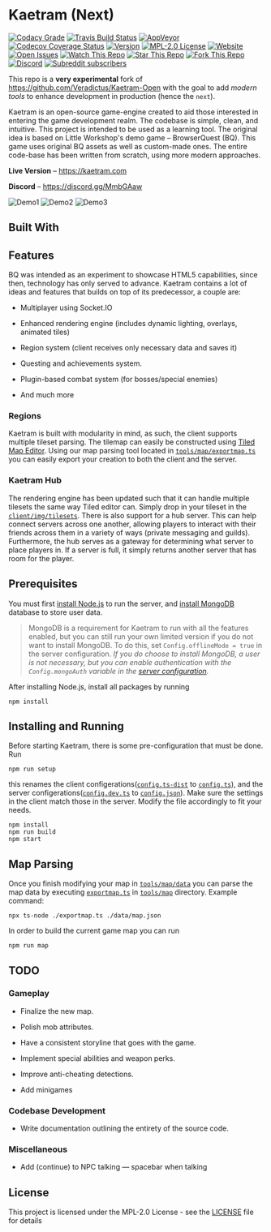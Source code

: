 # Kaetram (Next)

[![Codacy Grade](https://img.shields.io/codacy/grade/4eb2509a5848486194d7990e863a4663?logo=codacy)](https://app.codacy.com/manual/lemueldls/Kaetram-Next?utm_source=github.com&utm_medium=referral&utm_content=lemueldls/Kaetram-Next&utm_campaign=Badge_Grade_Settings)
[![Travis Build Status](https://img.shields.io/travis/com/lemueldls/Kaetram-Next?logo=travis)](https://travis-ci.com/lemueldls/Kaetram-Next)
[![AppVeyor](https://img.shields.io/appveyor/build/lemueldls/Kaetram-Next?logo=appveyor)](https://ci.appveyor.com/project/lemueldls/kaetram-next)
[![Codecov Coverage Status](https://img.shields.io/codecov/c/gh/lemueldls/Kaetram-Next?logo=codecov)](https://coveralls.io/github/lemueldls/Kaetram-Next?branch=master)
[![Version](https://img.shields.io/github/package-json/v/lemueldls/Kaetram-Next?style=flat)](https://github.com/lemueldls/Kaetram-Next)
[![MPL-2.0 License](https://img.shields.io/github/license/lemueldls/Kaetram-Next?style=flat)](https://github.com/lemueldls/Kaetram-Next/blob/master/LICENSE)
[![Website](https://img.shields.io/website?url=https%3A%2F%2Fkaetram.com%2F&style=flat)](https://kaetram.com/)
[![Open Issues](https://img.shields.io/github/issues/lemueldls/Kaetram-Next?style=flat)](https://github.com/lemueldls/Kaetram-Next/issues)
[![Watch This Repo](https://img.shields.io/github/watchers/lemueldls/Kaetram-Next?style=social&icon=github)](https://github.com/lemueldls/Kaetram-Next/subscription)
[![Star This Repo](https://img.shields.io/github/stars/lemueldls/Kaetram-Next?style=social&icon=github)](https://github.com/lemueldls/Kaetram-Next/stargazers)
[![Fork This Repo](https://img.shields.io/github/forks/lemueldls/Kaetram-Next?style=social&icon=github)](https://github.com/lemueldls/Kaetram-Next/fork)
[![Discord](https://img.shields.io/discord/583033499741847574?logo=discord&color=7289da&style=flat)](https://discord.gg/MmbGAaw)
[![Subreddit subscribers](https://img.shields.io/reddit/subreddit-subscribers/kaetram?style=social&icon=reddit)](https://www.reddit.com/r/kaetram/)

This repo is a **very experimental** fork of
<https://github.com/Veradictus/Kaetram-Open> with the goal to add _modern tools_
to enhance development in production (hence the `next`).

Kaetram is an open-source game-engine created to aid those interested in
entering the game development realm. The codebase is simple, clean, and
intuitive. This project is intended to be used as a learning tool. The original
idea is based on Little Workshop's demo game &ndash; BrowserQuest (BQ). This
game uses original BQ assets as well as custom-made ones. The entire code-base
has been written from scratch, using more modern approaches.

**Live Version** &ndash; <https://kaetram.com>

**Discord** &ndash; <https://discord.gg/MmbGAaw>

![Demo1](https://i.imgur.com/slnzrZB.png)
![Demo2](https://i.imgur.com/jS5d3oq.png)
![Demo3](https://i.imgur.com/cZTFqnd.png)

## Built With

## Features

BQ was intended as an experiment to showcase HTML5 capabilities, since then,
technology has only served to advance. Kaetram contains a lot of ideas and
features that builds on top of its predecessor, a couple are:

- Multiplayer using Socket.IO

- Enhanced rendering engine (includes dynamic lighting, overlays, animated tiles)

- Region system (client receives only necessary data and saves it)

- Questing and achievements system.

- Plugin-based combat system (for bosses/special enemies)

- And much more

### Regions

Kaetram is built with modularity in mind, as such, the client supports multiple
tileset parsing. The tilemap can easily be constructed using
[Tiled Map Editor](https://www.mapeditor.org/). Using our map parsing tool
located in [`tools/map/exportmap.ts`](tools/map/exportmap.ts) you can easily
export your creation to both the client and the server.

### Kaetram Hub

The rendering engine has been updated such that it can handle multiple tilesets
the same way Tiled editor can. Simply drop in your tileset in the
[`client/img/tilesets`](client/img/tilesets). There is also support for a hub
server. This can help connect servers across one another, allowing players to
interact with their friends across them in a variety of ways (private messaging
and guilds). Furthermore, the hub serves as a gateway for determining what
server to place players in. If a server is full, it simply returns another
server that has room for the player.

## Prerequisites

You must first [install Node.js](https://nodejs.org/en/download/) to run the
server, and [install MongoDB](https://www.mongodb.com/download-center/community)
database to store user data.

> MongoDB is a requirement for Kaetram to run with all the features enabled, but
> you can still run your own limited version if you do not want to install
> MongoDB. To do this, set `Config.offlineMode = true` in the server
> configuration. _If you do choose to install MongoDB, a user is not necessary,
> but you can enable authentication with the `Config.mongoAuth` variable in the
> [server configuration](server/config.ts)._

After installing Node.js, install all packages by running

```console
npm install
```

## Installing and Running

Before starting Kaetram, there is some pre-configuration that must be done. Run

```console
npm run setup
```

this renames the client configerations([`config.ts-dist`](config.ts-dist) to
[`config.ts`](config.ts)), and the server
configerations([`config.dev.ts`](config.dev.ts) to
[`config.json`](config.dev.ts)). Make sure the settings in the client match
those in the server. Modify the file accordingly to fit your needs.

```console
npm install
npm run build
npm start
```

## Map Parsing

Once you finish modifying your map in [`tools/map/data`](tools/map/data) you can
parse the map data by executing [`exportmap.ts`](exportmap.ts) in
[`tools/map`](tools/map) directory. Example command:

```console
npx ts-node ./exportmap.ts ./data/map.json
```

In order to build the current game map you can run

```console
npm run map
```

## TODO

### Gameplay

- Finalize the new map.

- Polish mob attributes.

- Have a consistent storyline that goes with the game.

- Implement special abilities and weapon perks.

- Improve anti-cheating detections.

- Add minigames

### Codebase Development

- Write documentation outlining the entirety of the source code.

### Miscellaneous

- Add (continue) to NPC talking &mdash; spacebar when talking

## License

This project is licensed under the MPL-2.0 License - see the [LICENSE](LICENSE)
file for details
